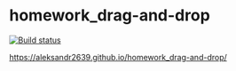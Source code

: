 # homework_drag-and-drop

[![Build status](https://ci.appveyor.com/api/projects/status/so91ovgb7867i3mh?svg=true)](https://ci.appveyor.com/project/aleksandr2639/homework-drag-and-drop)

https://aleksandr2639.github.io/homework_drag-and-drop/